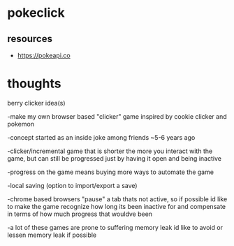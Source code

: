 # pokeclick

## resources

- https://pokeapi.co

# thoughts 

berry clicker idea(s)

-make my own browser based "clicker" game inspired by cookie clicker and pokemon

-concept started as an inside joke among friends ~5-6 years ago

-clicker/incremental game that is shorter the more you interact with the game, 
but can still be progressed just by having it open and being inactive

-progress on the game means buying more ways to automate the game

-local saving (option to import/export a save)

-chrome based browsers "pause" a tab thats not active,
so if possible id like to make the game recognize how long its been inactive for
and compensate in terms of how much progress that wouldve been 

-a lot of these games are prone to suffering memory leak
id like to avoid or lessen memory leak if possible



